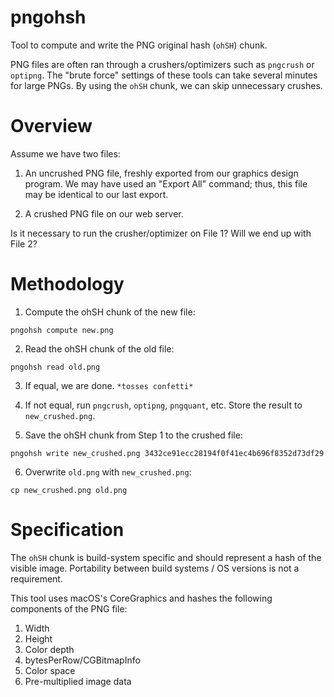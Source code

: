 # pngohsh
Tool to compute and write the PNG original hash (`ohSH`) chunk.

PNG files are often ran through a crushers/optimizers such as `pngcrush` or `optipng`. The "brute force" settings of these tools can take several minutes for large PNGs. By using the `ohSH` chunk, we can skip unnecessary crushes. 

# Overview

Assume we have two files:

1. An uncrushed PNG file, freshly exported from our graphics design program. We may have used an "Export All" command; thus, this file may be identical to our last export.

2. A crushed PNG file on our web server.

Is it necessary to run the crusher/optimizer on File 1? Will we end up with File 2?

# Methodology

1. Compute the ohSH chunk of the new file:
```
pngohsh compute new.png
```

2. Read the ohSH chunk of the old file:
```
pngohsh read old.png
```

3. If equal, we are done. `*tosses confetti*`

4. If not equal, run `pngcrush`, `optipng`, `pngquant`, etc. Store the result to `new_crushed.png`.

5. Save the ohSH chunk from Step 1 to the crushed file:
```
pngohsh write new_crushed.png 3432ce91ecc28194f0f41ec4b696f8352d73df29
```

6. Overwrite `old.png` with `new_crushed.png`:
```
cp new_crushed.png old.png
```


# Specification

The `ohSH` chunk is build-system specific and should represent a hash of the visible image. Portability between build systems / OS versions is not a requirement.

This tool uses macOS's CoreGraphics and hashes the following components of the PNG file:

1. Width
2. Height
3. Color depth
4. bytesPerRow/CGBitmapInfo
5. Color space
6. Pre-multiplied image data
